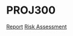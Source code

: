 # PROJ300

 [Report](Management/Report.docx)
 [Risk Assessment](Management/Risk_Assessment_form.docm)
